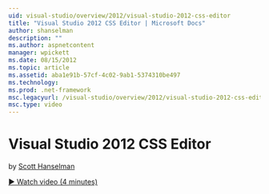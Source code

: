 ```yaml
---
uid: visual-studio/overview/2012/visual-studio-2012-css-editor
title: "Visual Studio 2012 CSS Editor | Microsoft Docs"
author: shanselman
description: ""
ms.author: aspnetcontent
manager: wpickett
ms.date: 08/15/2012
ms.topic: article
ms.assetid: aba1e91b-57cf-4c02-9ab1-5374310be497
ms.technology: 
ms.prod: .net-framework
msc.legacyurl: /visual-studio/overview/2012/visual-studio-2012-css-editor
msc.type: video
---
```

Visual Studio 2012 CSS Editor
====================
by [Scott Hanselman](https://github.com/shanselman)

[&#9654; Watch video (4 minutes)](https://channel9.msdn.com/Blogs/ASP-NET-Site-Videos/visual-studio-2012-css-editor)